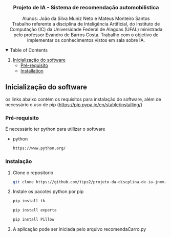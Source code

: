 <br />
<p align="center">
  <h3 align="center">Projeto de IA - Sistema de recomendação automobilistica</h3>

  <p align="center">
Alunos: João da Silva Muniz Neto e Mateus Monteiro Santos <br/>
Trabalho referente a disciplina de Inteligência Artificial, do Instituto de Computação (IC) da Universidade Federal de Alagoas (UFAL) ministrada pelo professor Evandro de    Barros Costa. Trabalho com o objetivo de implementar os conhecimentos vistos em sala sobre IA.
  </p>
</p>

<!-- TABLE OF CONTENTS -->
<details open="open">
  <summary>Table of Contents</summary>
  <ol>
    <li>
      <a href="#getting-started">Inicialização do software</a>
      <ul>
        <li><a href="#prerequisites">Pré-requisito</a></li>
        <li><a href="#installation">Installation</a></li>
      </ul>
    </li>
  </ol>
</details>


<!-- Inicialização do software -->
## Inicialização do software

os links abaixo contém os requisitos para instalação do software, além de necessário o uso de pip (https://pip.pypa.io/en/stable/installing/)

### Pré-requisito

É necessário ter python para utilizar o software
* python
  ```sh
  https://www.python.org/
  ```

### Instalação

1. Clone o repositorio
   ```sh
   git clone https://github.com/tips2/projeto-da-discplina-de-ia-jnmm.git
   ```
2. Instale os pacotes python por pip
   ```sh
   pip install tk
   ```
   ```sh
   pip install experta
   ```
   ```sh
   pip install Pillow
   ```
3. A aplicação pode ser iniciada pelo arquivo recomendaCarro.py
